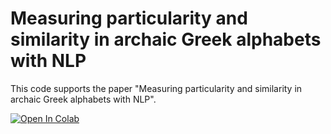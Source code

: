 # Measuring particularity and similarity in archaic Greek alphabets with NLP 

This code supports the paper "Measuring particularity and similarity in archaic Greek alphabets with NLP".

[![Open In Colab](https://colab.research.google.com/assets/colab-badge.svg)](https://colab.research.google.com/github/nea23/greek_alphabets_tf-idf/blob/main/experiments.ipynb)